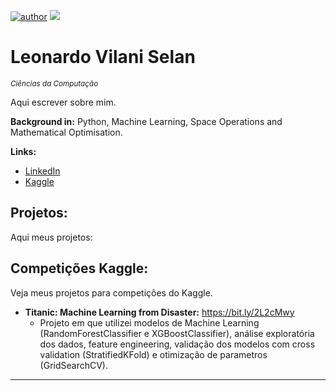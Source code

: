 [![author](https://img.shields.io/badge/author-carlosfab-red.svg)](https://www.linkedin.com/in/carlosfab) [![](https://img.shields.io/badge/python-3.7+-blue.svg)](https://www.python.org/downloads/release/python-365/)

# Leonardo Vilani Selan
<sub>*Ciências da Computação*</sub>

Aqui escrever sobre mim.

**Background in:** Python, Machine Learning, Space Operations and Mathematical Optimisation.

**Links:**
* [LinkedIn](https://www.linkedin.com)
* [Kaggle](https://www.kaggle.com)


## Projetos:
Aqui meus projetos:

## Competições Kaggle:
Veja meus projetos para competições do Kaggle.

* **Titanic: Machine Learning from Disaster:** https://bit.ly/2L2cMwy
  - Projeto em que utilizei modelos de Machine Learning (RandomForestClassifier e XGBoostClassifier), análise exploratória dos dados, feature engineering, validação dos modelos com cross validation (StratifiedKFold) e otimização de parametros (GridSearchCV).

---
